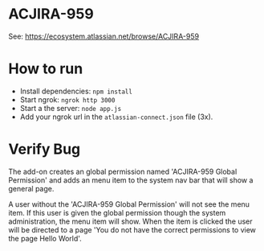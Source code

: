# ACJIRA-959

See: https://ecosystem.atlassian.net/browse/ACJIRA-959

# How to run

* Install dependencies: `npm install`
* Start ngrok: `ngrok http 3000`
* Start a the server: `node app.js`
* Add your ngrok url in the `atlassian-connect.json` file (3x).

# Verify Bug

The add-on creates an global permission named 'ACJIRA-959 Global Permission' and adds an menu item to the system nav bar that will show a general page.

A user without the 'ACJIRA-959 Global Permission' will not see the menu item. If this user is given the global permission though the system administration, the menu item will show. When the item is clicked the user will be directed to a page 'You do not have the correct permissions to view the page Hello World'.
